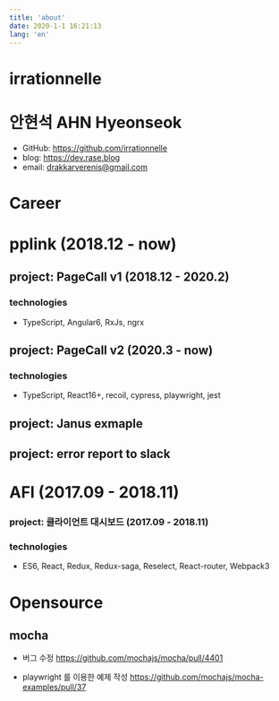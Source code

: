 ```yaml
---
title: 'about'
date: 2020-1-1 16:21:13
lang: 'en'
---
```


# irrationnelle

# 안현석 AHN Hyeonseok

- GitHub: https://github.com/irrationnelle
- blog: https://dev.rase.blog
- email: <drakkarverenis@gmail.com>

# Career

# pplink (2018.12 - now)

## project: PageCall v1 (2018.12 - 2020.2)

### technologies

- TypeScript, Angular6, RxJs, ngrx

## project: PageCall v2 (2020.3 - now)

### technologies

- TypeScript, React16+, recoil, cypress, playwright, jest

## project: Janus exmaple

## project: error report to slack

# AFI (2017.09 - 2018.11)

### project: 클라이언트 대시보드 (2017.09 - 2018.11)

### technologies

- ES6, React, Redux, Redux-saga, Reselect, React-router, Webpack3

# Opensource

## mocha

- 버그 수정 https://github.com/mochajs/mocha/pull/4401

- playwright 를 이용한 예제 작성 https://github.com/mochajs/mocha-examples/pull/37

<div align="center">


</div>
